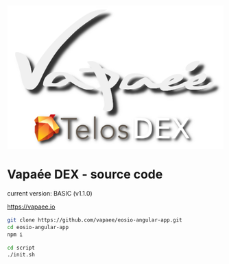 ![vapaee-telos-dex-shadow.png](./src/assets/img/vapaee-telos-dex-shadow.png)

# Vapaée DEX - source code

current version: BASIC (v1.1.0)

https://vapaee.io


```bash
git clone https://github.com/vapaee/eosio-angular-app.git
cd eosio-angular-app
npm i
```
```bash
cd script
./init.sh
```
